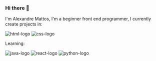### Hi there 👋

I'm Alexandre Mattos, I'm a beginner front end programmer, I currently create projects in:

<img src="https://icongr.am/devicon/html5-original-wordmark.svg?size=70&color=currentColor" alt="html-logo"/> <img src="https://icongr.am/devicon/css3-original-wordmark.svg?size=70&color=currentColor" alt="css-logo"/>


Learning:

<img src="https://icongr.am/devicon/javascript-original.svg?size=70&color=currentColor" alt="java-logo"/> <img src="https://img.shields.io/badge/React-20232A?style=for-the-badge&logo=react&logoColor=61DAFB" alt="react-logo"/>
<img src="https://icongr.am/devicon/python-original.svg?size=50&color=currentColor" alt="python-logo"/>






